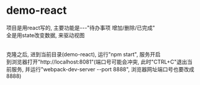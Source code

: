 # demo-react
项目是用react写的, 主要功能是---"待办事项 增加/删除/已完成"<br>
全是用state改变数据, 来驱动视图<br>

<br>
克隆之后, 进到当前目录(demo-react), 运行"npm start", 服务开启<br>
到浏览器打开"http://localhost:8081"(端口号可能会冲突, 此时"CTRL+C"退出当前服务, 并运行"webpack-dev-server --port 8888", 浏览器网址端口号也要改成8888)

